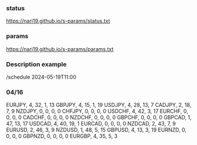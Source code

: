 ### status

https://nari19.github.io/s-params/status.txt

### params

https://nari19.github.io/s-params/params.txt

### Description example

/schedule 2024-05-19T11:00


### 04/16

EURJPY, 4, 32, 1, 13
GBPJPY, 4, 15, 1, 19
USDJPY, 4, 28, 13, 7
CADJPY, 2, 18, 7, 9
NZDJPY, 0, 0, 0, 0
CHFJPY, 0, 0, 0, 0
USDCHF, 4, 42, 3, 17
EURCHF, 0, 0, 0, 0
CADCHF, 0, 0, 0, 0
NZDCHF, 0, 0, 0, 0
GBPCHF, 0, 0, 0, 0
GBPCAD, 1, 47, 13, 17
USDCAD, 4, 40, 19, 1
EURCAD, 0, 0, 0, 0
NZDCAD, 2, 43, 7, 9
EURUSD, 2, 46, 3, 9
NZDUSD, 1, 48, 5, 15
GBPUSD, 4, 13, 3, 19
EURNZD, 0, 0, 0, 0
GBPNZD, 0, 0, 0, 0
EURGBP, 4, 35, 5, 3
